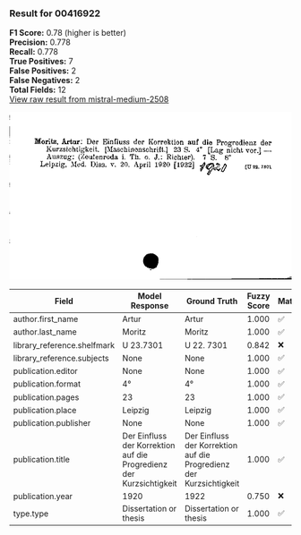 ### Result for 00416922
**F1 Score:** 0.78 (higher is better)<br>**Precision:** 0.778<br>**Recall:** 0.778<br>**True Positives:** 7<br>**False Positives:** 2<br>**False Negatives:** 2<br>**Total Fields:** 12<br>[View raw result from mistral-medium-2508](https://github.com/RISE-UNIBAS/humanities_data_benchmark/blob/main/results/2025-10-01/T0179/request_T0179_00416922.json)

<img src="https://github.com/RISE-UNIBAS/humanities_data_benchmark/blob/main/benchmarks/zettelkatalog/images/00416922.jpg?raw=true" alt="00416922" width="600px">

| Field | Model Response | Ground Truth | Fuzzy Score | Match |
|-------|----------------|--------------|-------------|-------|
| author.first_name | Artur | Artur | 1.000 | ✅ |
| author.last_name | Moritz | Moritz | 1.000 | ✅ |
| library_reference.shelfmark | U 23.7301 | U 22. 7301 | 0.842 | ❌ |
| library_reference.subjects | None | None | 1.000 | ✅ |
| publication.editor | None | None | 1.000 | ✅ |
| publication.format | 4° | 4° | 1.000 | ✅ |
| publication.pages | 23 | 23 | 1.000 | ✅ |
| publication.place | Leipzig | Leipzig | 1.000 | ✅ |
| publication.publisher | None | None | 1.000 | ✅ |
| publication.title | Der Einfluss der Korrektion auf die Progredienz der Kurzsichtigkeit | Der Einfluss der Korrektion auf die Progredienz der Kurzsichtigkeit | 1.000 | ✅ |
| publication.year | 1920 | 1922 | 0.750 | ❌ |
| type.type | Dissertation or thesis | Dissertation or thesis | 1.000 | ✅ |
